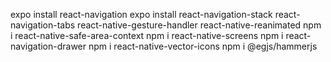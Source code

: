 
expo install react-navigation
expo install react-navigation-stack react-navigation-tabs react-native-gesture-handler react-native-reanimated
npm i react-native-safe-area-context
npm i react-native-screens
npm i react-navigation-drawer
npm i react-native-vector-icons
npm i @egjs/hammerjs
